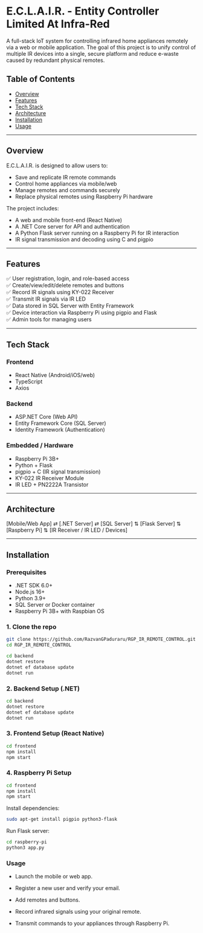 # E.C.L.A.I.R. - Entity Controller Limited At Infra-Red


A full-stack IoT system for controlling infrared home appliances remotely via a web or mobile application. The goal of this project is to unify control of multiple IR devices into a single, secure platform and reduce e-waste caused by redundant physical remotes.

## Table of Contents

- [Overview](#overview)
- [Features](#features)
- [Tech Stack](#tech-stack)
- [Architecture](#architecture)
- [Installation](#installation)
- [Usage](#usage)

---

## Overview

E.C.L.A.I.R. is designed to allow users to:
- Save and replicate IR remote commands
- Control home appliances via mobile/web
- Manage remotes and commands securely
- Replace physical remotes using Raspberry Pi hardware

The project includes:
- A web and mobile front-end (React Native)
- A .NET Core server for API and authentication
- A Python Flask server running on a Raspberry Pi for IR interaction
- IR signal transmission and decoding using C and pigpio

---

## Features

✅ User registration, login, and role-based access  
✅ Create/view/edit/delete remotes and buttons  
✅ Record IR signals using KY-022 Receiver  
✅ Transmit IR signals via IR LED  
✅ Data stored in SQL Server with Entity Framework  
✅ Device interaction via Raspberry Pi using pigpio and Flask  
✅ Admin tools for managing users  

---

## Tech Stack

### Frontend
- React Native (Android/iOS/web)
- TypeScript
- Axios

### Backend
- ASP.NET Core (Web API)
- Entity Framework Core (SQL Server)
- Identity Framework (Authentication)

### Embedded / Hardware
- Raspberry Pi 3B+
- Python + Flask
- pigpio + C (IR signal transmission)
- KY-022 IR Receiver Module
- IR LED + PN2222A Transistor

---

## Architecture

[Mobile/Web App] ⇄ [.NET Server] ⇄ [SQL Server] ⇅ [Flask Server] ⇅ [Raspberry Pi] ⇅ [IR Receiver / IR LED / Devices]

---

## Installation

### Prerequisites

- .NET SDK 6.0+
- Node.js 16+
- Python 3.9+
- SQL Server or Docker container
- Raspberry Pi 3B+ with Raspbian OS

### 1. Clone the repo
```bash
git clone https://github.com/RazvanGPaduraru/RGP_IR_REMOTE_CONTROL.git
cd RGP_IR_REMOTE_CONTROL

cd backend
dotnet restore
dotnet ef database update
dotnet run
```

### 2. Backend Setup (.NET)
```bash
cd backend
dotnet restore
dotnet ef database update
dotnet run
```

### 3. Frontend Setup (React Native)
```bash
cd frontend
npm install
npm start
```

### 4. Raspberry Pi Setup
```bash
cd frontend
npm install
npm start
```

Install dependencies:

```bash
sudo apt-get install pigpio python3-flask
```
Run Flask server:

```bash
cd raspberry-pi
python3 app.py
```

### Usage
- Launch the mobile or web app.

- Register a new user and verify your email.

- Add remotes and buttons.

- Record infrared signals using your original remote.

- Transmit commands to your appliances through Raspberry Pi.
